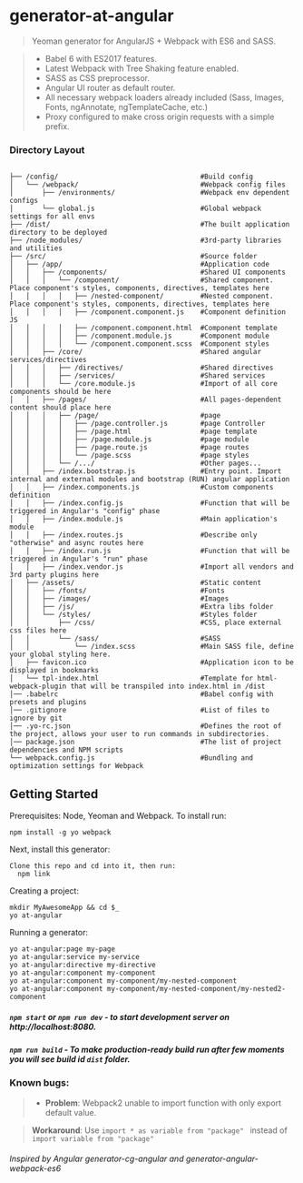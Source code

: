 # generator-at-angular

> Yeoman generator for AngularJS + Webpack with ES6 and SASS.

> * Babel 6 with ES2017 features.
> * Latest Webpack with Tree Shaking feature enabled.
> * SASS as CSS preprocessor.
> * Angular UI router as default router.
> * All necessary webpack loaders already included (Sass, Images, Fonts, ngAnnotate, ngTemplateCache, etc.)
> * Proxy configured to make cross origin requests with a simple prefix.


### Directory Layout

```shell

├── /config/                                   #Build config
│   └── /webpack/                              #Webpack config files
│       ├── /environments/                     #Webpack env dependent configs
│       └── global.js                          #Global webpack settings for all envs
├── /dist/                                     #The built application directory to be deployed
├── /node_modules/                             #3rd-party libraries and utilities
├── /src/                                      #Source folder
│   ├── /app/                                  #Application code
│   │   ├── /components/                       #Shared UI components
│   │   │   └── /component/                    #Shared component. Place component's styles, components, directives, templates here
│   │   │   │   ├── /nested-component/         #Nested component. Place component's styles, components, directives, templates here
│   │   │   │   ├── /component.component.js    #Component definition JS                 
│   │   │   │   ├── /component.component.html  #Component template          
│   │   │   │   ├── /component.module.js       #Component module                 
│   │   │   │   └── /component.component.scss  #Component styles             
│   │   ├── /core/                             #Shared angular services/directives
│   │   │   ├── /directives/                   #Shared directives
│   │   │   ├── /services/                     #Shared services
│   │   │   └── /core.module.js                #Import of all core components should be here
│   │   ├── /pages/                            #All pages-dependent content should place here
│   │   │   ├── /page/                         #page
│   │   │   │   ├── /page.controller.js        #page Controller
│   │   │   │   ├── /page.html                 #page template
│   │   │   │   ├── /page.module.js            #page module
│   │   │   │   ├── /page.route.js             #page routes
│   │   │   │   └── /page.scss                 #page styles
│   │   │   └── /.../                          #Other pages...
│   │   ├── /index.bootstrap.js                #Entry point. Import internal and external modules and bootstrap (RUN) angular application
│   │   ├── /index.components.js               #Custom components definition
│   │   ├── /index.config.js                   #Function that will be triggered in Angular's "config" phase
│   │   ├── /index.module.js                   #Main application's module
│   │   ├── /index.routes.js                   #Describe only "otherwise" and async routes here
│   │   ├── /index.run.js                      #Function that will be triggered in Angular's "run" phase
│   │   ├── /index.vendor.js                   #Import all vendors and 3rd party plugins here
│   ├── /assets/                               #Static content
│   │   ├── /fonts/                            #Fonts
│   │   ├── /images/                           #Images
│   │   ├── /js/                               #Extra libs folder
│   │   └── /styles/                           #Styles folder
│   │       ├── /css/                          #CSS, place external css files here
│   │       └── /sass/                         #SASS
│   │           └── /index.scss                #Main SASS file, define your global styling here.
│   ├── favicon.ico                            #Application icon to be displayed in bookmarks
│   └── tpl-index.html                         #Template for html-webpack-plugin that will be transpiled into index.html in /dist
│── .babelrc                                   #Babel config with presets and plugins
│── .gitignore                                 #List of files to ignore by git
│── .yo-rc.json                                #Defines the root of the project, allows your user to run commands in subdirectories.
│── package.json                               #The list of project dependencies and NPM scripts
└── webpack.config.js                          #Bundling and optimization settings for Webpack
```


Getting Started
-------------

Prerequisites: Node, Yeoman and Webpack. To install run:

    npm install -g yo webpack

Next, install this generator:

    Clone this repo and cd into it, then run:
      npm link


Creating a project:

    mkdir MyAwesomeApp && cd $_
    yo at-angular


Running a generator:

    yo at-angular:page my-page
    yo at-angular:service my-service
    yo at-angular:directive my-directive
    yo at-angular:component my-component
    yo at-angular:component my-component/my-nested-component
    yo at-angular:component my-component/my-nested-component/my-nested2-component


##### `npm start` or `npm run dev` - to start development server on http://localhost:8080.
##### `npm run build` - To make production-ready build run  after few moments you will see build id `dist` folder.

### Known bugs:
  > * **Problem**: Webpack2 unable to import function with only export default value.

  >   **Workaround**: Use ```import * as variable from "package" ``` instead of ```import variable from "package" ```



###### Inspired by Angular generator-cg-angular and generator-angular-webpack-es6
